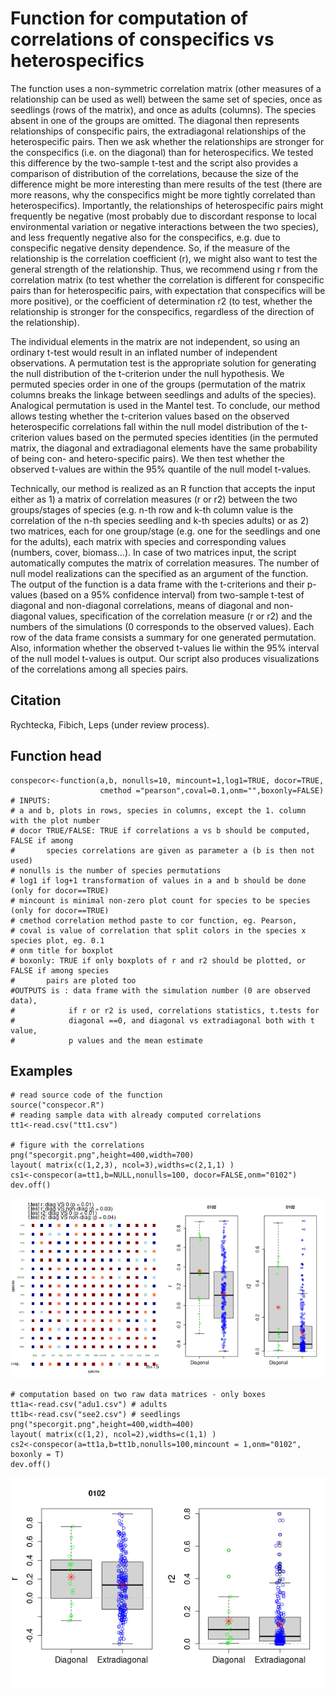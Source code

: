 # Function for computation of correlations of conspecifics vs heterospecifics

The function uses a non-symmetric correlation matrix (other measures of a relationship can be used as well) between the same set of species, once as seedlings (rows of the matrix), and once as adults (columns). The species absent in one of the groups are omitted. The diagonal then represents relationships of conspecific pairs, the extradiagonal relationships of the heterospecific pairs. Then we ask whether the relationships are stronger for the conspecifics (i.e. on the diagonal) than for heterospecifics. We tested this difference by the two-sample t-test and the script also provides a comparison of distribution of the correlations, because the size of the difference might be more interesting than mere results of the test (there are more reasons, why the conspecifics might be more tightly correlated than heterospecifics). Importantly, the relationships of heterospecific pairs might frequently be negative (most probably due to discordant response to local environmental variation or negative interactions between the two species), and less frequently negative also for the conspecifics, e.g. due to conspecific negative density dependence. So, if the measure of the relationship is the correlation coefficient (r), we might also want to test the general strength of the relationship. Thus, we recommend using r from the correlation matrix (to test whether the correlation is different for conspecific pairs than for heterospecific pairs, with expectation that conspecifics will be more positive), or the coefficient of determination r2 (to test, whether the relationship is stronger for the conspecifics, regardless of the direction of the relationship).

The individual elements in the matrix are not independent, so using an ordinary t-test would result in an inflated number of independent observations. A permutation test is the appropriate solution for generating the null distribution of the t-criterion under the null hypothesis. We permuted species order in one of the groups (permutation of the matrix columns breaks the linkage between seedlings and adults of the species). Analogical permutation is used in the Mantel test. To conclude, our method allows testing whether the t-criterion values based on the observed heterospecific correlations fall within the null model distribution of the t-criterion values based on the permuted species identities (in the permuted matrix, the diagonal and extradiagonal elements have the same probability of being con- and hetero-specific pairs). We then test whether the observed t-values are within the 95% quantile of the null model t-values.

Technically, our method is realized as an R function that accepts the input either as 1) a matrix of correlation measures (r or r2) between the two groups/stages of species (e.g. n-th row and k-th column value is the correlation of the n-th species seedling and k-th species adults) or as 2) two matrices, each for one group/stage (e.g. one for the seedlings and one for the adults), each matrix with species and corresponding values (numbers, cover, biomass…). In case of two matrices input, the script automatically computes the matrix of correlation measures. The number of null model realizations can the specified as an argument of the function. The output of the function is a data frame with the t-criterions and their p-values (based on a 95% confidence interval) from two-sample t-test of diagonal and non-diagonal correlations, means of diagonal and non-diagonal values, specification of the correlation measure (r or r2) and the numbers of the simulations (0 corresponds to the observed values). Each row of the data frame consists a summary for one generated permutation. Also, information whether the observed t-values lie within the 95% interval of the null model t-values is output. Our script also produces visualizations of the correlations among all species pairs.

## Citation
Rychtecka, Fibich, Leps (under review process).

## Function head
```
conspecor<-function(a,b, nonulls=10, mincount=1,log1=TRUE, docor=TRUE,
                    cmethod ="pearson",coval=0.1,onm="",boxonly=FALSE) 
# INPUTS:                    
# a and b, plots in rows, species in columns, except the 1. column with the plot number
# docor TRUE/FALSE: TRUE if correlations a vs b should be computed, FALSE if among
#       species correlations are given as parameter a (b is then not used)
# nonulls is the number of species permutations
# log1 if log+1 transformation of values in a and b should be done (only for docor==TRUE)
# mincount is minimal non-zero plot count for species to be species (only for docor==TRUE)
# cmethod correlation method paste to cor function, eg. Pearson,
# coval is value of correlation that split colors in the species x species plot, eg. 0.1
# onm title for boxplot
# boxonly: TRUE if only boxplots of r and r2 should be plotted, or FALSE if among species 
#       pairs are ploted too
#OUTPUTS is : data frame with the simulation number (0 are observed data),
#            if r or r2 is used, correlations statistics, t.tests for
#            diagonal ==0, and diagonal vs extradiagonal both with t value, 
#            p values and the mean estimate
```

## Examples
```
# read source code of the function
source("conspecor.R")
# reading sample data with already computed correlations
tt1<-read.csv("tt1.csv")

# figure with the correlations
png("specorgit.png",height=400,width=700)
layout( matrix(c(1,2,3), ncol=3),widths=c(2,1,1) )
cs1<-conspecor(a=tt1,b=NULL,nonulls=100, docor=FALSE,onm="0102")
dev.off()
```
![Species corretions and diagonal vs non-diagonal boxplots of r and r2.](specorgit.png)
```
# computation based on two raw data matrices - only boxes
tt1a<-read.csv("adu1.csv") # adults
tt1b<-read.csv("see2.csv") # seedlings
png("specorgit.png",height=400,width=400)
layout( matrix(c(1,2), ncol=2),widths=c(1,1) )
cs2<-conspecor(a=tt1a,b=tt1b,nonulls=100,mincount = 1,onm="0102", boxonly = T)
dev.off()
```
![Diagonal vs non-diagonal boxplots of r and r2 of species correlations.](specorgitBox.png)